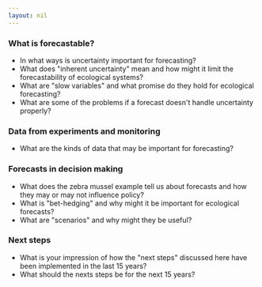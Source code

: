 ```yaml
---
layout: nil
---
```


### What is forecastable?

* In what ways is uncertainty important for forecasting?
* What does "inherent uncertainty" mean and how might it limit the
  forecastability of ecological systems?
* What are "slow variables" and what promise do they hold for ecological
  forecasting?
* What are some of the problems if a forecast doesn't handle uncertainty
  properly?

### Data from experiments and monitoring

* What are the kinds of data that may be important for forecasting?

### Forecasts in decision making

* What does the zebra mussel example tell us about forecasts and how they may or
  may not influence policy?
* What is "bet-hedging" and why might it be important for ecological forecasts?
* What are "scenarios" and why might they be useful?

### Next steps

* What is your impression of how the "next steps" discussed here have been
  implemented in the last 15 years?
* What should the nexts steps be for the next 15 years?
